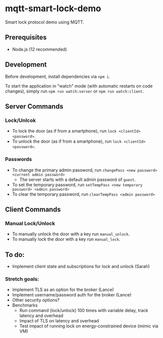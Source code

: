 # mqtt-smart-lock-demo

Smart lock protocol demo using MQTT.

## Prerequisites

- Node.js (12 recommended)

## Development

Before development, install dependencies via `npm i`.

To start the application in "watch" mode (with automatic restarts on code changes), simply run `npm run watch:server` or `npm run watch:client`.

## Server Commands

### Lock/Unlcok

- To lock the door (as if from a smartphone), run `lock <clientId> <password>`.
- To unlock the door (as if from a smartphone), run `lock <clientId> <password>`.

### Passwords

- To change the primary admin password, run `changePass <new password> <current admin password>`
  - The server starts with a default admin password of `guest`.
- To set the temporary password, run `setTempPass <new temporary password> <admin password>`
- To clear the temporary password, run `clearTempPass <admin password>`

## Client Commands

### Manual Lock/Unlock

- To manually unlock the door with a key run `manual_unlock`.
- To manually lock the door with a key run `manual_lock`.

## To do:

- Implement client state and subscriptions for lock and unlock (Sarah)

### Stretch goals:

- Implement TLS as an option for the broker (Lance)
- Implement username/password auth for the broker (Lance)
- Other security options?
- Benchmarks
  - Run command (lock/unlock) 100 times with variable delay, track latency and overhead
  - Impact of TLS on latency and overhead
  - Test impact of running lock on energy-constrained device (mimic via VM)
